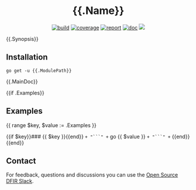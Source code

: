 <h1 align="center">{{.Name}}</h1>

<p  align="center">
 <a href="https://{{.ModulePath}}/actions"><img src="https://{{.ModulePath}}/workflows/CI/badge.svg" alt="build" /></a>
 <a href="https://codecov.io/gh/{{.RelModulePath}}"><img src="https://codecov.io/gh/{{.RelModulePath}}/branch/master/graph/badge.svg" alt="coverage" /></a>
 <a href="https://goreportcard.com/report/{{.ModulePath}}"><img src="https://goreportcard.com/badge/{{.ModulePath}}" alt="report" /></a>
 <a href="https://pkg.go.dev/{{.ModulePath}}"><img src="https://img.shields.io/badge/go.dev-documentation-007d9c?logo=go&logoColor=white" alt="doc" /></a>
 <a href="https://app.fossa.io/projects/git%2Bgithub.com%2Fforensicanalysis%2Felementary?ref=badge_shield" alt="FOSSA Status"><img src="https://app.fossa.io/api/projects/git%2Bgithub.com%2Fforensicanalysis%2Felementary.svg?type=shield"/></a>
</p>

{{.Synopsis}}

## Installation

```shell
go get -u {{.ModulePath}}
```

{{.MainDoc}}

{{if .Examples}}
## Examples
{{ range $key, $value := .Examples }}

{{if $key}}### {{ $key }}{{end}}
` + "```" + ` go
{{ $value }}
` + "```" + `
{{end}}{{end}}

## Contact

For feedback, questions and discussions you can use the [Open Source DFIR Slack](https://github.com/open-source-dfir/slack).
